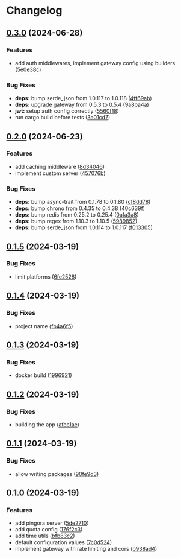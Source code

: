 # Changelog

## [0.3.0](https://github.com/majksa-dev/api-gateway/compare/v0.2.0...v0.3.0) (2024-06-28)


### Features

* add auth middlewares, implement gateway config using builders ([5e0e38c](https://github.com/majksa-dev/api-gateway/commit/5e0e38c872ade1aecff5ca24be44160f9cebc13c))


### Bug Fixes

* **deps:** bump serde_json from 1.0.117 to 1.0.118 ([4ff69ab](https://github.com/majksa-dev/api-gateway/commit/4ff69ab6e48860944904ee21e22bc570e74c7a71))
* **deps:** upgrade gateway from 0.5.3 to 0.5.4 ([9a8ba4a](https://github.com/majksa-dev/api-gateway/commit/9a8ba4acbda069d3bc5ee8fe65763fa13d721838))
* **jwt:** setup auth config correctly ([5560f18](https://github.com/majksa-dev/api-gateway/commit/5560f1841cec9938195bda7d5990e03850973379))
* run cargo build before tests ([3a01cd7](https://github.com/majksa-dev/api-gateway/commit/3a01cd71c2415094fbf75236024480dd6c63bd6b))

## [0.2.0](https://github.com/majksa-dev/api-gateway/compare/v0.1.5...v0.2.0) (2024-06-23)


### Features

* add caching middleware ([8d34046](https://github.com/majksa-dev/api-gateway/commit/8d3404613618d1abfaf7ded6b04352b5627575cb))
* implement custom server ([457076b](https://github.com/majksa-dev/api-gateway/commit/457076b8d92d4a2e3df535d927abb335ea2fad1b))


### Bug Fixes

* **deps:** bump async-trait from 0.1.78 to 0.1.80 ([cf8dd78](https://github.com/majksa-dev/api-gateway/commit/cf8dd78f0abbe40ecfc46603411ffb8e296121e5))
* **deps:** bump chrono from 0.4.35 to 0.4.38 ([40c639f](https://github.com/majksa-dev/api-gateway/commit/40c639fcc09316ad5c8d37197b4098979a30c6e4))
* **deps:** bump redis from 0.25.2 to 0.25.4 ([0afa3a8](https://github.com/majksa-dev/api-gateway/commit/0afa3a8f1c6a505899ceaca61706c0c9d02ade8f))
* **deps:** bump regex from 1.10.3 to 1.10.5 ([5989852](https://github.com/majksa-dev/api-gateway/commit/5989852aa7bc1ad2f76406cbf4af59e68dd03126))
* **deps:** bump serde_json from 1.0.114 to 1.0.117 ([f013305](https://github.com/majksa-dev/api-gateway/commit/f013305b3c8c5968cfddb1c61172c79f8dba9324))

## [0.1.5](https://github.com/majksa-dev/api-gateway/compare/v0.1.4...v0.1.5) (2024-03-19)


### Bug Fixes

* limit platforms ([6fe2528](https://github.com/majksa-dev/api-gateway/commit/6fe2528e497fe604379c8aefaa4f9ccfdba7852a))

## [0.1.4](https://github.com/majksa-dev/api-gateway/compare/v0.1.3...v0.1.4) (2024-03-19)


### Bug Fixes

* project name ([fb4a6f5](https://github.com/majksa-dev/api-gateway/commit/fb4a6f521468043c01b405bcad36c2784aacd1d1))

## [0.1.3](https://github.com/majksa-dev/api-gateway/compare/v0.1.2...v0.1.3) (2024-03-19)


### Bug Fixes

* docker build ([1996921](https://github.com/majksa-dev/api-gateway/commit/199692104f2d4b1017d7ca48c988586c50fa0683))

## [0.1.2](https://github.com/majksa-dev/api-gateway/compare/v0.1.1...v0.1.2) (2024-03-19)


### Bug Fixes

* building the app ([afec1ae](https://github.com/majksa-dev/api-gateway/commit/afec1aeeb067325d9021434d04d434c114bb833a))

## [0.1.1](https://github.com/majksa-dev/api-gateway/compare/v0.1.0...v0.1.1) (2024-03-19)


### Bug Fixes

* allow writing packages ([90fe9d3](https://github.com/majksa-dev/api-gateway/commit/90fe9d3f62b1ca824d92963ba3927c75c31945a1))

## 0.1.0 (2024-03-19)


### Features

* add pingora server ([5de2710](https://github.com/majksa-dev/api-gateway/commit/5de2710b32d46009882348f4d89c2ab68bd31d55))
* add quota config ([176f2c3](https://github.com/majksa-dev/api-gateway/commit/176f2c3e5def5b8132719eb05da152bb5d39c53f))
* add time utils ([bfb83c2](https://github.com/majksa-dev/api-gateway/commit/bfb83c27d178194a7ec381a645445bf638b2e1b2))
* default configuration values ([7c0d524](https://github.com/majksa-dev/api-gateway/commit/7c0d52408a75c1257923523c83514538701ac6e3))
* implement gateway with rate limiting and cors ([b938ad4](https://github.com/majksa-dev/api-gateway/commit/b938ad4cae7b09081421c155bc5dfced26c0449f))
